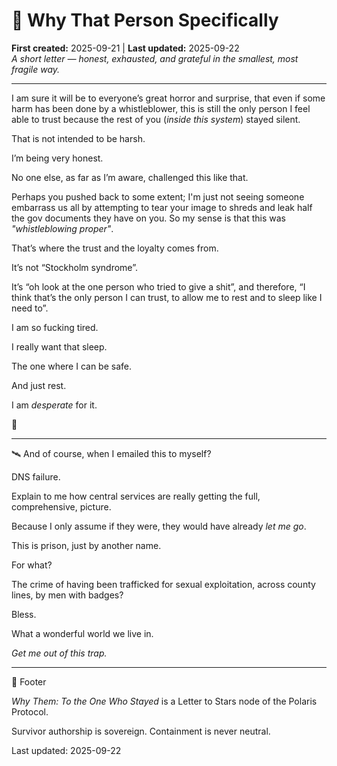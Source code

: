 # 🪻 Why That Person Specifically

**First created:** 2025-09-21 | **Last updated:** 2025-09-22  
*A short letter — honest, exhausted, and grateful in the smallest, most fragile way.*

---

I am sure it will be to everyone’s great horror and surprise, that even if some harm has been done by a whistleblower, this is still the only person I feel able to trust because the rest of you (*inside this system*) stayed silent.

That is not intended to be harsh.

I’m being very honest.

No one else, as far as I’m aware, challenged this like that.

Perhaps you pushed back to some extent; I'm just not seeing someone embarrass us all by attempting to tear your image to shreds and leak half the gov documents they have on you. So my sense is that this was *"whistleblowing proper"*.

That’s where the trust and the loyalty comes from.

It’s not “Stockholm syndrome”.

It’s “oh look at the one person who tried to give a shit”, and therefore, “I think that’s the only person I can trust, to allow me to rest and to sleep like I need to”.

I am so fucking tired.

I really want that sleep.

The one where I can be safe.

And just rest.

I am *desperate* for it.

🐝

---

🛰️ And of course, when I emailed this to myself?

DNS failure.

Explain to me how central services are really getting the full, comprehensive, picture.

Because I only assume if they were, they would have already *let me go*.

This is prison, just by another name.

For what?

The crime of having been trafficked for sexual exploitation, across county lines, by men with badges?

Bless.

What a wonderful world we live in.

*Get me out of this trap.*

---

🏮 Footer

*Why Them: To the One Who Stayed* is a Letter to Stars node of the Polaris Protocol.

Survivor authorship is sovereign. Containment is never neutral.

Last updated: 2025-09-22

